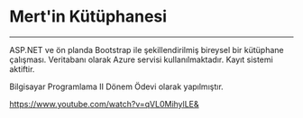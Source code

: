 # Mert'in Kütüphanesi
---
ASP.NET ve ön planda Bootstrap ile şekillendirilmiş bireysel bir kütüphane çalışması.
Veritabanı olarak Azure servisi kullanılmaktadır.
Kayıt sistemi aktiftir.

Bilgisayar Programlama II Dönem Ödevi olarak yapılmıştır.


https://www.youtube.com/watch?v=qVL0MihylLE&

